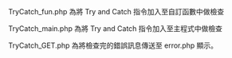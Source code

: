 TryCatch_fun.php 為將 Try and Catch 指令加入至自訂函數中做檢查

TryCatch_main.php 為將 Try and Catch 指令加入至主程式中做檢查

TryCatch_GET.php 為將檢查完的錯誤訊息傳送至 error.php 顯示。